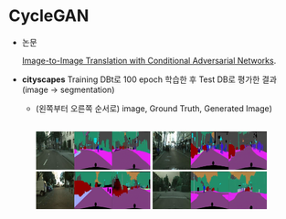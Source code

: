 # **CycleGAN**

* 논문

    [Image-to-Image Translation with Conditional Adversarial Networks](https://arxiv.org/pdf/1611.07004.pdf). 

* **cityscapes** Training DBt로 100 epoch 학습한 후 Test DB로 평가한 결과(image -> segmentation)
    
    * (왼쪽부터 오른쪽 순서로) image, Ground Truth, Generated Image) 

        <br>
        <img src="result_image/instancenorm_cityscapes_AtoB_Pix2PixConditionalGAN_WithL1loss_486.png" width="200px"/> 

        <img src="result_image/instancenorm_cityscapes_AtoB_Pix2PixConditionalGAN_WithL1loss_487.png" width="200px"/>
        <br>
        <img src="result_image/instancenorm_cityscapes_AtoB_Pix2PixConditionalGAN_WithL1loss_491.png" width="200px"/>
        <img src="result_image/instancenorm_cityscapes_AtoB_Pix2PixConditionalGAN_WithL1loss_493.png" width="200px"/> 

